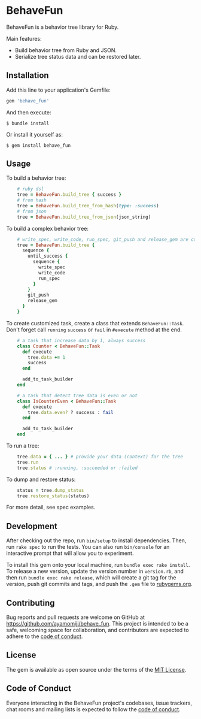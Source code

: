 # BehaveFun

BehaveFun is a behavior tree library for Ruby.

Main features:

* Build behavior tree from Ruby and JSON.
* Serialize tree status data and can be restored later.

## Installation

Add this line to your application's Gemfile:

```ruby
gem 'behave_fun'
```

And then execute:

    $ bundle install

Or install it yourself as:

    $ gem install behave_fun

## Usage

To build a behavior tree:

``` ruby
    # ruby dsl
    tree = BehaveFun.build_tree { success }
    # from hash
    tree = BehaveFun.build_tree_from_hash(type: :success)
    # from json
    tree = BehaveFun.build_tree_from_json(json_string)
```

To build a complex behavior tree:

``` ruby
    # write_spec, write_code, run_spec, git_push and release_gem are customized tasks
    tree = BehaveFun.build_tree {
      sequence {
        until_success {
          sequence {
            write_spec
            write_code
            run_spec
          }
        }
        git_push
        release_gem
      }
    }
```

To create customized task, create a class that extends `BehaveFun::Task`. Don't forget call `running` `success` or `fail` in `#execute` method at the end.

``` ruby
    # a task that increase data by 1, always success
    class Counter < BehaveFun::Task
      def execute
        tree.data += 1
        success
      end

      add_to_task_builder
    end

    # a task that detect tree data is even or not
    class IsCounterEven < BehaveFun::Task
      def execute
        tree.data.even? ? success : fail
      end

      add_to_task_builder
    end
```

To run a tree:

``` ruby
    tree.data = { ... } # provide your data (context) for the tree
    tree.run
    tree.status # :running, :succeeded or :failed
```

To dump and restore status:

``` ruby
    status = tree.dump_status 
    tree.restore_status(status)
```

For more detail, see spec examples.

## Development

After checking out the repo, run `bin/setup` to install dependencies. Then, run `rake spec` to run the tests. You can also run `bin/console` for an interactive prompt that will allow you to experiment.

To install this gem onto your local machine, run `bundle exec rake install`. To release a new version, update the version number in `version.rb`, and then run `bundle exec rake release`, which will create a git tag for the version, push git commits and tags, and push the `.gem` file to [rubygems.org](https://rubygems.org).

## Contributing

Bug reports and pull requests are welcome on GitHub at https://github.com/ayamomiji/behave_fun. This project is intended to be a safe, welcoming space for collaboration, and contributors are expected to adhere to the [code of conduct](https://github.com/ayamomiji/behave_fun/blob/master/CODE_OF_CONDUCT.md).


## License

The gem is available as open source under the terms of the [MIT License](https://opensource.org/licenses/MIT).

## Code of Conduct

Everyone interacting in the BehaveFun project's codebases, issue trackers, chat rooms and mailing lists is expected to follow the [code of conduct](https://github.com/ayamomiji/behave_fun/blob/master/CODE_OF_CONDUCT.md).
